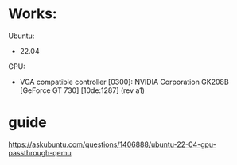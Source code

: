 # Works:
Ubuntu:
- 22.04

GPU:
- VGA compatible controller [0300]: NVIDIA Corporation GK208B [GeForce GT 730] [10de:1287] (rev a1)

# guide
https://askubuntu.com/questions/1406888/ubuntu-22-04-gpu-passthrough-qemu

